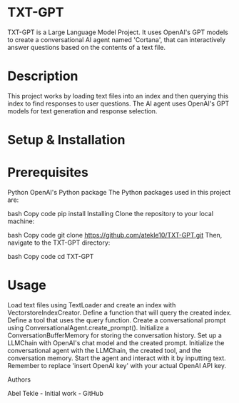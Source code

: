 # TXT-GPT


TXT-GPT is a Large Language Model Project. It uses OpenAI's GPT models to create a conversational AI agent named 'Cortana', that can interactively answer questions based on the contents of a text file.

# Description

This project works by loading text files into an index and then querying this index to find responses to user questions. The AI agent uses OpenAI's GPT models for text generation and response selection.

# Setup & Installation

# Prerequisites
Python
OpenAI's Python package
The Python packages used in this project are:


bash
Copy code
pip install <package-name>
Installing
Clone the repository to your local machine:

bash
Copy code
git clone https://github.com/atekle10/TXT-GPT.git
Then, navigate to the TXT-GPT directory:

bash
Copy code
cd TXT-GPT

# Usage

Load text files using TextLoader and create an index with VectorstoreIndexCreator.
Define a function that will query the created index.
Define a tool that uses the query function.
Create a conversational prompt using ConversationalAgent.create_prompt().
Initialize a ConversationBufferMemory for storing the conversation history.
Set up a LLMChain with OpenAI's chat model and the created prompt.
Initialize the conversational agent with the LLMChain, the created tool, and the conversation memory.
Start the agent and interact with it by inputting text.
Remember to replace 'insert OpenAI key' with your actual OpenAI API key.

Authors

Abel Tekle - Initial work - GitHub
